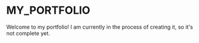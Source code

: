 # MY_PORTFOLIO
Welcome to my portfolio! 
I am currently in the process of creating it, so it's not complete yet.
